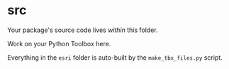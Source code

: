 # src

Your package's source code lives *within* this folder. 

Work on your Python Toolbox here.

Everything in the `esri` folder is auto-built by the `make_tbx_files.py` script.